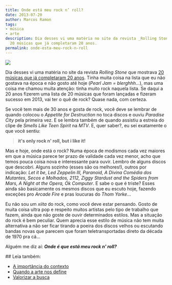```yaml
---
title: Onde está meu rock n’ roll?
date: 2013-07-20
author: Marcos Ramon
tags:
- música
- arte
description: Dia desses vi uma matéria no site da revista _Rolling Stone_ que mostrava
  20 músicas que já completaram 20 anos.
permalink: onde-esta-meu-rock-n-roll
---
```

![](https://cdn-images-1.medium.com/max/800/0*l8hNCdxHEYWOh3Qd.jpeg)

Dia desses vi uma matéria no site da revista _Rolling Stone_ que mostrava [20 músicas que já completaram 20 anos](http://rollingstone.uol.com.br/galeria/o-tempo-voa-20-musicas-que-voce-nao-acredita-mas-ja-completaram-20-anos/#imagem0). Tinha muita coisa na lista que eu não gostava na época e não gosto até hoje (_Pearl Jam = blerghhh…_), mas uma coisa me chamou muita atenção: tinha muito rock naquela lista. Se daqui a 20 anos fizerem uma lista de 20 músicas que foram lançadas e fizeram sucesso em 2013, vai ter o quê de rock? Quase nada, com certeza.

Se você tem mais de 30 anos e gosta de rock, você deve se lembrar de quando colocou o _Appetite for Destruction_ no toca discos e ouviu _Paradise City_ pela primeira vez. E se lembra também de quando assistiu a estreia do clipe de _Smells Like Teen Spirit_ na _MTV_. E, quer saber?, eu sei exatamente o que você sentiu:

> **it's only rock n' roll, but i like it!**

Mas e hoje, onde está o rock? Numa época de modismos cada vez maiores em que a música parece ter prazo de validade cada vez menor, acho que temos pouca coisa nova e interessante para ouvir. Lembro de alguns discos que descobri. Alguns sozinho (esses são os melhores!), outros por indicação: _Let it be_, _Led Zeppelin III, Paranoid, A Divina Comédia dos Mutantes, Secos e Molhados, 2112, Ziggy Stardust and the Spiders from Mars, A Night at the Opera, Ok Computer_. E sabe o que é triste? Esses ainda são basicamente os mesmos discos que eu escuto hoje, fazendo exceções pro _Arcade Fire_ e pras loucuras do _Thom Yorke_...

Eu não sou um _xiita_ do rock, como você deve estar pensando. Gosto de muita coisa ultra pop e respeito muitos artistas pelo tipo de trabalho que fazem, ainda que não goste de ouvir determinados estilos. Mas a situação do rock é bem peculiar. Quem aprecia esse estilo de música não tem muita alternativa a não ser ficar tirando a poeira dos discos velhos ou escutando bandas novas que parecem que foram teletransportadas direto da década de 1970 pra cá...

Alguém me diz aí: **_Onde é que está meu rock n' roll?_**


<div class="leia-tambem" markdown="1">
## Leia também:

- <a href="/a-importancia-do-contexto">A importância do contexto</a>
- <a href="/quando-a-arte-nos-define">Quando a arte nos define</a>
- <a href="/valorizar-a-busca">Valorizar a busca</a>
</div>